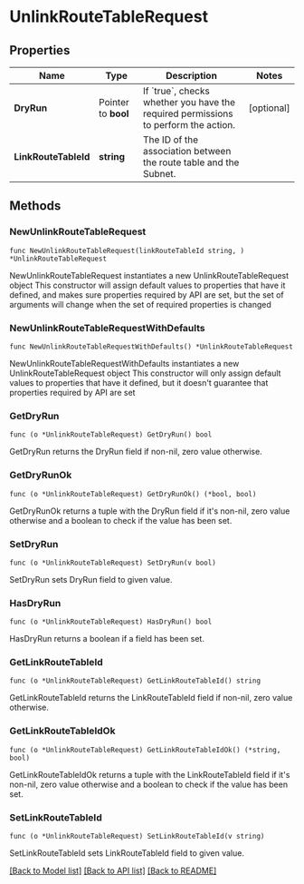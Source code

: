 # UnlinkRouteTableRequest

## Properties

Name | Type | Description | Notes
------------ | ------------- | ------------- | -------------
**DryRun** | Pointer to **bool** | If &#x60;true&#x60;, checks whether you have the required permissions to perform the action. | [optional] 
**LinkRouteTableId** | **string** | The ID of the association between the route table and the Subnet. | 

## Methods

### NewUnlinkRouteTableRequest

`func NewUnlinkRouteTableRequest(linkRouteTableId string, ) *UnlinkRouteTableRequest`

NewUnlinkRouteTableRequest instantiates a new UnlinkRouteTableRequest object
This constructor will assign default values to properties that have it defined,
and makes sure properties required by API are set, but the set of arguments
will change when the set of required properties is changed

### NewUnlinkRouteTableRequestWithDefaults

`func NewUnlinkRouteTableRequestWithDefaults() *UnlinkRouteTableRequest`

NewUnlinkRouteTableRequestWithDefaults instantiates a new UnlinkRouteTableRequest object
This constructor will only assign default values to properties that have it defined,
but it doesn't guarantee that properties required by API are set

### GetDryRun

`func (o *UnlinkRouteTableRequest) GetDryRun() bool`

GetDryRun returns the DryRun field if non-nil, zero value otherwise.

### GetDryRunOk

`func (o *UnlinkRouteTableRequest) GetDryRunOk() (*bool, bool)`

GetDryRunOk returns a tuple with the DryRun field if it's non-nil, zero value otherwise
and a boolean to check if the value has been set.

### SetDryRun

`func (o *UnlinkRouteTableRequest) SetDryRun(v bool)`

SetDryRun sets DryRun field to given value.

### HasDryRun

`func (o *UnlinkRouteTableRequest) HasDryRun() bool`

HasDryRun returns a boolean if a field has been set.

### GetLinkRouteTableId

`func (o *UnlinkRouteTableRequest) GetLinkRouteTableId() string`

GetLinkRouteTableId returns the LinkRouteTableId field if non-nil, zero value otherwise.

### GetLinkRouteTableIdOk

`func (o *UnlinkRouteTableRequest) GetLinkRouteTableIdOk() (*string, bool)`

GetLinkRouteTableIdOk returns a tuple with the LinkRouteTableId field if it's non-nil, zero value otherwise
and a boolean to check if the value has been set.

### SetLinkRouteTableId

`func (o *UnlinkRouteTableRequest) SetLinkRouteTableId(v string)`

SetLinkRouteTableId sets LinkRouteTableId field to given value.



[[Back to Model list]](../README.md#documentation-for-models) [[Back to API list]](../README.md#documentation-for-api-endpoints) [[Back to README]](../README.md)


